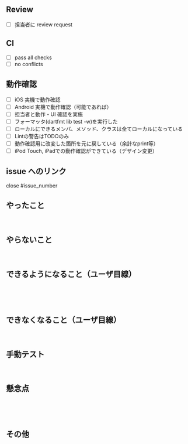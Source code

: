 <!-- 全てチェックしてから PR を Open にし、レビューをリクエストしてください -->
## Review
- [ ] 担当者に review request
​
## CI
- [ ] pass all checks
- [ ] no conflicts
​
## 動作確認
- [ ] iOS 実機で動作確認
- [ ] Android 実機で動作確認（可能であれば）
- [ ] 担当者と動作・UI 確認を実施
- [ ] フォーマッタ(dartfmt lib test -w)を実行した
- [ ] ローカルにできるメンバ、メソッド、クラスは全てローカルになっている
- [ ] Lintの警告はTODOのみ
- [ ] 動作確認用に改変した箇所を元に戻している（余計なprint等）
- [ ] iPod Touch, iPadでの動作確認ができている（デザイン変更）
​
## issue へのリンク
close #issue_number
​
## やったこと

​
## やらないこと
​
​
## できるようになること（ユーザ目線）
​
<!-- 何ができるようになるのか？（あれば。無いなら「無し」で OK） -->
​
## できなくなること（ユーザ目線）
​
<!-- 何ができなくなるのか？（あれば。無いなら「無し」で OK） -->

## 手動テスト

<!-- エミュレータや実機で確認した項目 -->
​
## 懸念点
​
<!-- ここ危ないなー。リファクタしておいたほうがよさそうだなと思ったところを教えてください。 -->
​
## その他
​
<!-- レビュワーへの参考情報（実装上の懸念点や注意点などあれば記載） -->
